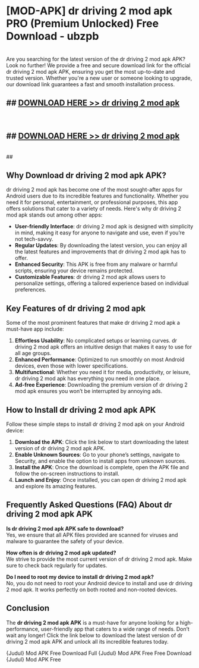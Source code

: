 # [MOD-APK] dr driving 2 mod apk PRO (Premium Unlocked) Free Download - ubzpb <br>
<br>
Are you searching for the latest version of the dr driving 2 mod apk APK? Look no further! We provide a free and secure download link for the official dr driving 2 mod apk APK, ensuring you get the most up-to-date and trusted version. Whether you're a new user or someone looking to upgrade, our download link guarantees a fast and smooth installation process.


## ##  [DOWNLOAD HERE >> dr driving 2 mod apk](http://freeplayer.one?title=dr_driving_2_mod_apk&ref=M3)
  <br>

##  ## [DOWNLOAD HERE >> dr driving 2 mod apk](http://freeplayer.one?title=dr_driving_2_mod_apk&ref=M3)
  <br>
  ##



## Why Download dr driving 2 mod apk APK?

dr driving 2 mod apk has become one of the most sought-after apps for Android users due to its incredible features and functionality. Whether you need it for personal, entertainment, or professional purposes, this app offers solutions that cater to a variety of needs. Here's why dr driving 2 mod apk stands out among other apps:

- **User-friendly Interface**: dr driving 2 mod apk is designed with simplicity in mind, making it easy for anyone to navigate and use, even if you’re not tech-savvy.
- **Regular Updates**: By downloading the latest version, you can enjoy all the latest features and improvements that dr driving 2 mod apk has to offer.
- **Enhanced Security**: This APK is free from any malware or harmful scripts, ensuring your device remains protected.
- **Customizable Features**: dr driving 2 mod apk allows users to personalize settings, offering a tailored experience based on individual preferences.

## Key Features of dr driving 2 mod apk

Some of the most prominent features that make dr driving 2 mod apk a must-have app include:

1. **Effortless Usability**: No complicated setups or learning curves. dr driving 2 mod apk offers an intuitive design that makes it easy to use for all age groups.
2. **Enhanced Performance**: Optimized to run smoothly on most Android devices, even those with lower specifications.
3. **Multifunctional**: Whether you need it for media, productivity, or leisure, dr driving 2 mod apk has everything you need in one place.
4. **Ad-free Experience**: Downloading the premium version of dr driving 2 mod apk ensures you won’t be interrupted by annoying ads.

## How to Install dr driving 2 mod apk APK

Follow these simple steps to install dr driving 2 mod apk on your Android device:

1. **Download the APK**: Click the link below to start downloading the latest version of dr driving 2 mod apk APK.
2. **Enable Unknown Sources**: Go to your phone’s settings, navigate to Security, and enable the option to install apps from unknown sources.
3. **Install the APK**: Once the download is complete, open the APK file and follow the on-screen instructions to install.
4. **Launch and Enjoy**: Once installed, you can open dr driving 2 mod apk and explore its amazing features.

## Frequently Asked Questions (FAQ) About dr driving 2 mod apk APK

**Is dr driving 2 mod apk APK safe to download?**  
Yes, we ensure that all APK files provided are scanned for viruses and malware to guarantee the safety of your device.

**How often is dr driving 2 mod apk updated?**  
We strive to provide the most current version of dr driving 2 mod apk. Make sure to check back regularly for updates.

**Do I need to root my device to install dr driving 2 mod apk?**  
No, you do not need to root your Android device to install and use dr driving 2 mod apk. It works perfectly on both rooted and non-rooted devices.

## Conclusion

The **dr driving 2 mod apk APK** is a must-have for anyone looking for a high-performance, user-friendly app that caters to a wide range of needs. Don’t wait any longer! Click the link below to download the latest version of dr driving 2 mod apk APK and unlock all its incredible features today.

{Judul} Mod APK Free
Download Full {Judul} Mod APK Free
Free Download {Judul} Mod APK Free

